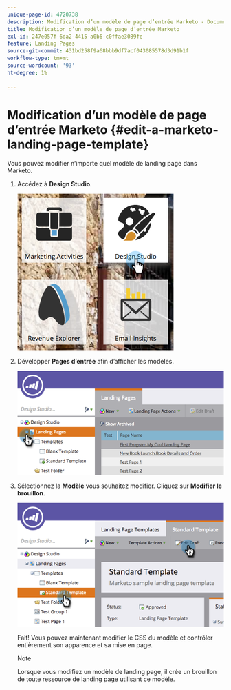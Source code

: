 ```yaml
---
unique-page-id: 4720738
description: Modification d’un modèle de page d’entrée Marketo - Documents Marketo - Documentation du produit
title: Modification d’un modèle de page d’entrée Marketo
exl-id: 247e057f-6da2-4415-a0b6-c0ffae3089fe
feature: Landing Pages
source-git-commit: 431bd258f9a68bbb9df7acf043085578d3d91b1f
workflow-type: tm+mt
source-wordcount: '93'
ht-degree: 1%

---
```


# Modification d’un modèle de page d’entrée Marketo {#edit-a-marketo-landing-page-template}

Vous pouvez modifier n’importe quel modèle de landing page dans Marketo.

1. Accédez à **Design Studio**.

   ![](assets/designstudio.png)

1. Développer **Pages d’entrée** afin d’afficher les modèles.

   ![](assets/image2015-5-21-12-3a40-3a3.png)

1. Sélectionnez la **Modèle** vous souhaitez modifier. Cliquez sur **Modifier le brouillon**.

   ![](assets/image2015-5-21-12-3a37-3a54.png)

   Fait! Vous pouvez maintenant modifier le CSS du modèle et contrôler entièrement son apparence et sa mise en page.

   >[!NOTE]
   >
   >Lorsque vous modifiez un modèle de landing page, il crée un brouillon de toute ressource de landing page utilisant ce modèle.
